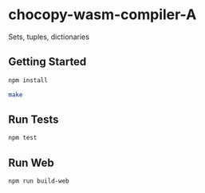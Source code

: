 # chocopy-wasm-compiler-A
Sets, tuples, dictionaries
## Getting Started
```sh
npm install
```
```sh
make
```
## Run Tests
```sh
npm test
```
## Run Web
```sh
npm run build-web
```
